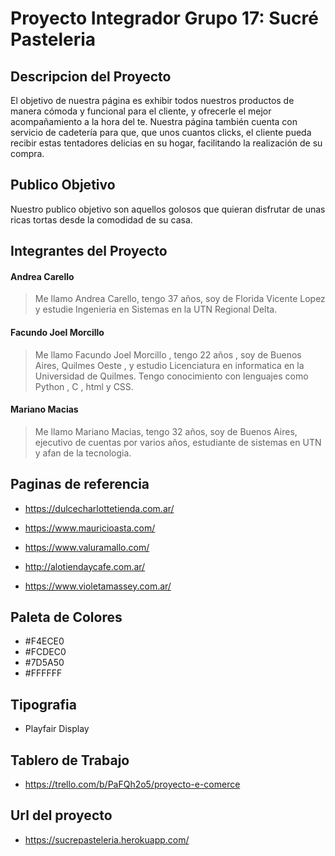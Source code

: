 # Proyecto Integrador Grupo 17: Sucré Pasteleria #       
## Descripcion del Proyecto ##
El objetivo de nuestra página es exhibir todos nuestros productos de manera cómoda y funcional para el cliente, y ofrecerle el mejor acompañamiento a la hora del te. Nuestra página también cuenta con servicio de cadetería para que, que unos cuantos clicks, el cliente pueda recibir estas tentadores delicias en su hogar, facilitando la realización de su compra.
 
## Publico Objetivo ##
Nuestro publico objetivo son aquellos golosos que quieran disfrutar de unas ricas tortas desde la comodidad de su casa.

## Integrantes del Proyecto ##
#### Andrea Carello ####
> Me llamo Andrea Carello, tengo 37 años, soy de Florida Vicente Lopez y estudie Ingenieria en Sistemas en la UTN Regional Delta.
#### Facundo Joel Morcillo ####
> Me llamo Facundo Joel Morcillo , tengo 22 años , soy de Buenos Aires,  Quilmes Oeste , y estudio
Licenciatura en informatica en la Universidad de Quilmes. Tengo conocimiento con lenguajes como Python , C , html y CSS.
#### Mariano Macias ####
> Me llamo Mariano Macias, tengo 32 años, soy de Buenos Aires, ejecutivo de cuentas por varios años, estudiante de sistemas en UTN y afan de la tecnologia.

## Paginas de referencia ##

- https://dulcecharlottetienda.com.ar/

- https://www.mauricioasta.com/

- https://www.valuramallo.com/

- http://alotiendaycafe.com.ar/

- https://www.violetamassey.com.ar/

## Paleta de Colores ##

- #F4ECE0
- #FCDEC0
- #7D5A50
- #FFFFFF

## Tipografia ##

- Playfair Display

## Tablero de Trabajo ##

- https://trello.com/b/PaFQh2o5/proyecto-e-comerce

## Url del proyecto ##

- https://sucrepasteleria.herokuapp.com/







